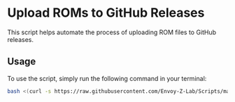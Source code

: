 # Upload ROMs to GitHub Releases

This script helps automate the process of uploading ROM files to GitHub releases.

## Usage

To use the script, simply run the following command in your terminal:

```bash
bash <(curl -s https://raw.githubusercontent.com/Envoy-Z-Lab/Scripts/main/upload.sh)
